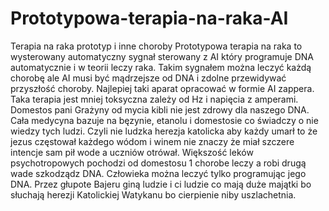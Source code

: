 # Prototypowa-terapia-na-raka-AI
Terapia na raka prototyp i inne choroby
Prototypowa terapia na raka to wysterowany automatyczny sygnał sterowany z AI który programuje DNA automatycznie i w teorii leczy raka. Takim sygnałem można leczyć każdą chorobę ale AI musi być mądrzejsze od DNA i zdolne przewidywać przyszłość choroby. Najlepiej taki aparat opracować w formie AI zappera. Taka terapia jest mniej toksyczna zależy od Hz i napięcia z amperami. 
Domestos pani Grażyny od mycia kibli nie jest zdrowy dla naszego DNA. Cała medycyna bazuje na bęzynie, etanolu i domestosie co świadczy o nie wiedzy tych ludzi. Czyli nie ludzka herezja katolicka aby każdy umarł to że jezus częstował każdego wódom i winem nie znaczy że miał szczere intencje sam pił wode a uczniów otrówał. 
Większość leków psychotropowych pochodzi od domestosu 1 chorobe leczy a robi drugą wade szkodządz DNA. Człowieka można leczyć tylko programując jego DNA. Przez głupote Bajeru giną ludzie i ci ludzie co mają duże majątki bo słuchają herezji Katolickiej Watykanu bo cierpienie niby uszlachetnia.    
